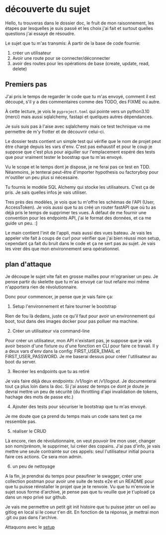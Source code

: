 # découverte du sujet

Hello, tu trouveras dans le dossier
doc, le fruit de mon raisonnement,
les étapes par lesquelles je suis passé
et les choix j'ai fait et surtout quelles
questions j'ai essayé de résoudre.

Le sujet que tu m'as transmis:
À partir de la base de code fournie:
1. créer un utilisateur
2. Avoir une route pour se connecter/déconnecter
3. avoir des routes pour les opérations de base
(create, update, read, delete)

## Premiers pas

J'ai pris le temps de regarder le code que tu
m'as envoyé, comment il est découpé, s'il y a des
commentaires comme des TODO, des FIXME ou autre.

À cette lecture, je vois le `pyproject.toml` qui
pointe vers un python3.10 (merci) mais aussi 
sqlalchemy, fastapi et quelques autres dépendances.

Je suis suis pas à l'aise avec sqlalchemy mais
ce test technique va me permettre de m'y frotter
et de découvrir celui-ci.

Le dossier tests contient un simple test 
qui vérifie que le nom de projet peut être
chargé depuis les vars d'env. C'est pas exhaustif
et pour le coup je suppose que c'est plus pour 
aiguiller sur l'emplacement espéré des tests que
pour vraiment tester le boostrap que tu m'as 
envoyé.

Vu le scope et le temps dont je dispose, je ne ferai
pas ce test en TDD. Néanmoins, je tenterai peut-être
d'importer hypothesis ou factoryboy pour m'outiller 
un peu plus si nécessaire.

Tu fournis le modèle SQL Alchemy qui stocke
les utilisateurs. C'est ça de pris. Je sais 
quelles infos je vais utiliser.

Tres près des modèles, je vois que tu m'offre
les schémas de l'API (User, AccessToken). Je
vois aussi que tu as créé un router fastAPI 
que où tu as déjà pris le temps de supprimer
tes vues. À défaut de me fournir une convention
pour les endpoints API, j'ai le format des données,
et ca me guide un peu. :]

Le main contient l'init de l'appli, mais aussi
des vues bateau. Je vais les appeler vite fait
à coups de curl pour vérifier que j'ai bien
réussi mon setup, cependant ça fait du bruit 
dans le code et ça ne sert pas au sujet. Je vais
les virer dès que mon environnement sera 
opérationnel.

## plan d'attaque

Je découpe le sujet vite fait en grosse mailles
pour m'ograniser un peu. Je pense partir du 
skelette que tu m'as envoyé car tout refaire
moi même n'apportera rien de révolutionnaire.

Donc pour commencer, je pense que je vais faire ça:

1. Setup l'environnement et faire tourner le 
bootstrap

Rien de fou là dedans, juste ce qu'il faut pour 
avoir un environnement qui boot, tout dans
des images docker pour pas polluer ma machine.

2. Créer un utilisateur via command-line

Pour créer un utilisateur, mon API n'existant
pas, je suppose que je vais avoir besoin d'une
fixture ou d'une fonction en CLI pour faire
ce travail. Il y a deux vars d'env dans la config:
FIRST_USER_EMAIL et FIRST_USER_PASSWORD. 
Je me baserai dessus pour créer l'utilisateur
au boot du server.

3. Recréer les endpoints que tu as retiré

Je vais faire déjà deux endpoints: /v1/login et
/v1/logout. Je documenterai tout ça plus loin
dans la doc. Si j'ai assez de temps ce dont je doute
je devrai mettre un peu de sécurité (du throttling d'api
invalidation de tokens, hachage des mots de passe etc.)

4. Ajouter des tests pour sécuriser le bootstrap
que tu m'as envoyé.

Je me doute que ça prend du temps mais
un code sans test ça me ressemble pas.

5. réaliser le CRUD

Là encore, rien de révolutionnaire,
on veut pouvoir lire mon user, 
changer son nom/prénom, le supprimer, lui créer
des copains. J'ai pas d'info, je vais
mettre une seule contrainte sur ces appels:
seul l'utilisateur initial pourra faire ces
actions. Ce sera mon admin.

6. un peu de nettoyage

A la fin, je prendrai du temps pour peaufiner
le swagger, créer une collection postman
pour avoir une suite de tests e2e et un README
pour que tu puisse réinstaller le projet que je te
renvoie. Vu que tu m'envoie le sujet sous forme
d'archive, je pense pas que tu veuille que je 
t'upload ça dans un repo privé sur github.

Je vais me permettre un petit git init histoire 
que tu puisse jeter un oeil au gitlog en local
si le coeur t'en dit. En fonction de ta réponse,
je mettrai mon .git ou pas dans l'archive.

Attaquons avec le [setup](02-setup.md)